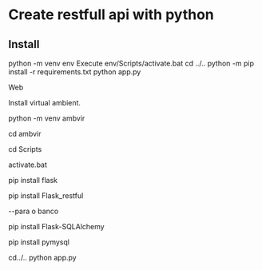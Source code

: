 # Create restfull api with python

## Install

python -m venv env
Execute env/Scripts/activate.bat
cd ../.. 
python -m pip install -r requirements.txt
python app.py

Web

Install virtual ambient.

python -m venv ambvir

cd ambvir

cd Scripts

activate.bat

pip install flask

pip install Flask_restful

--para o banco

pip install Flask-SQLAlchemy

pip install pymysql


cd../..
python app.py
